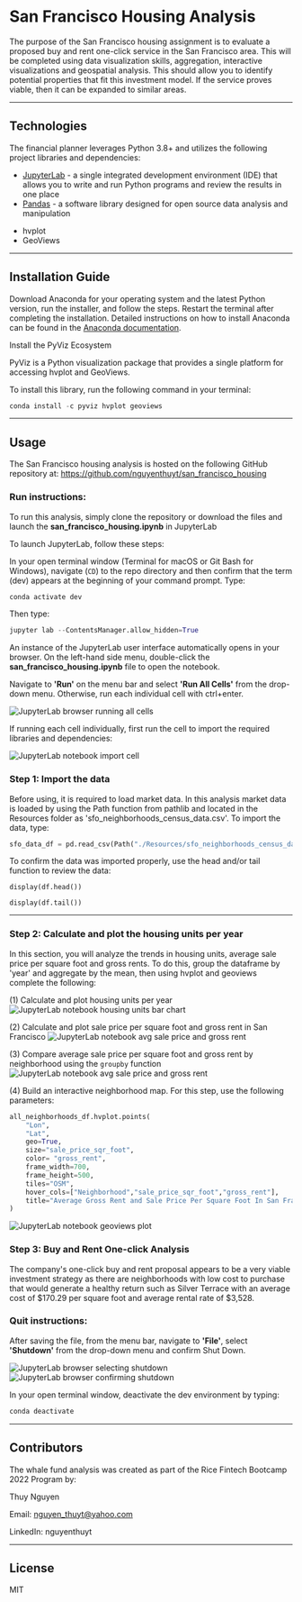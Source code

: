 # San Francisco Housing Analysis
The purpose of the San Francisco housing assignment is to evaluate a proposed buy and rent one-click service in the San Francisco area. This will be completed using data visualization skills, aggregation, interactive visualizations and geospatial analysis. This should allow you to identify potential properties that fit this investment model. If the service proves viable, then it can be expanded to similar areas.


---

## Technologies

The financial planner leverages Python 3.8+ and utilizes the following project libraries and dependencies:
* [JupyterLab](https://jupyterlab.readthedocs.io/en/stable/) - a single integrated development environment (IDE) that allows you to write and run Python programs and review the results in one place
* [Pandas](https://pandas.pydata.org/) - a software library designed for open source data analysis and manipulation
- hvplot
- GeoViews



---

## Installation Guide


Download Anaconda for your operating system and the latest Python version, run the installer, and follow the steps. Restart the terminal after completing the installation. Detailed instructions on how to install Anaconda can be found in the [Anaconda documentation](https://docs.anaconda.com/anaconda/install/).

Install the PyViz Ecosystem

PyViz is a Python visualization package that provides a single platform for accessing hvplot and GeoViews.

To install this library, run the following command in your terminal:

```python
conda install -c pyviz hvplot geoviews
```

---

## Usage
The San Francisco housing analysis is hosted on the following GitHub repository at: https://github.com/nguyenthuyt/san_francisco_housing   

### **Run instructions:**
To run this analysis, simply clone the repository or download the files and launch the **san_francisco_housing.ipynb** in JupyterLab

To launch JupyterLab, follow these steps:

In your open terminal window (Terminal for macOS or Git Bash for Windows), navigate (`CD`) to the repo directory and then confirm that the term (dev) appears at the beginning of your command prompt. Type:
```python
conda activate dev
```

Then type: 
```python
jupyter lab --ContentsManager.allow_hidden=True
```

An instance of the JupyterLab user interface automatically opens in your browser. On the left-hand side menu, double-click the **san_francisco_housing.ipynb** file to open the notebook.

Navigate to **'Run'** on the menu bar and select **'Run All Cells'** from the drop-down menu. Otherwise, run each individual cell with ctrl+enter.

![JupyterLab browser running all cells](Images/run_kernels.PNG)


If running each cell individually, first run the cell to import the required libraries and dependencies: 

![JupyterLab notebook import cell](Images/import_cell.PNG)


### **Step 1: Import the data**
Before using, it is required to load market data. In this analysis market data is loaded by using the Path function from pathlib and located in the Resources folder as 'sfo_neighborhoods_census_data.csv'. To import the data, type:

```python
sfo_data_df = pd.read_csv(Path("./Resources/sfo_neighborhoods_census_data.csv"))
```

To confirm the data was imported properly, use the head and/or tail function to review the data:

`display(df.head())`

`display(df.tail())`

----

### **Step 2: Calculate and plot the housing units per year**

In this section, you will analyze the trends in housing units, average sale price per square foot and gross rents. To do this, group the dataframe by 'year' and aggregate by the mean, then using hvplot and geoviews complete the following:

(1) Calculate and plot housing units per year
![JupyterLab notebook housing units bar chart](Images/zoomed-housing-units-by-year.PNG)

(2) Calculate and plot sale price per square foot and gross rent in San Francisco
![JupyterLab notebook avg sale price and gross rent](Images/avg-sale-px-sq-foot-gross-rent.PNG)

(3) Compare average sale price per square foot and gross rent by neighborhood using the `groupby` function
![JupyterLab notebook avg sale price and gross rent](Images/pricing-info-by-neighborhood.PNG)

(4) Build an interactive neighborhood map. For this step, use the following parameters:
```python
all_neighborhoods_df.hvplot.points(
    "Lon",
    "Lat",
    geo=True,
    size="sale_price_sqr_foot",
    color= "gross_rent",
    frame_width=700,
    frame_height=500,
    tiles="OSM",
    hover_cols=["Neighborhood","sale_price_sqr_foot","gross_rent"],
    title="Average Gross Rent and Sale Price Per Square Foot In San Francisco By Neighborhood"
)
```
![JupyterLab notebook geoviews plot](Images/6-4-geoviews-plot.PNG)


### **Step 3: Buy and Rent One-click Analysis**

The company's one-click buy and rent proposal appears to be a very viable investment strategy as there are neighborhoods with low cost to purchase that would generate a healthy return such as Silver Terrace with an average cost of $170.29 per square foot and average rental rate of $3,528.


### **Quit instructions:**
After saving the file, from the menu bar, navigate to **'File'**, select **'Shutdown'** from the drop-down menu and confirm Shut Down.

![JupyterLab browser selecting shutdown](Images/jupyter_shutdown.PNG)
![JupyterLab browser confirming shutdown](Images/shutdown_confirm.PNG)

In your open terminal window, deactivate the dev environment by typing:
```python
conda deactivate
```

---

## Contributors

The whale fund analysis was created as part of the Rice Fintech Bootcamp 2022 Program by:

Thuy Nguyen

Email: nguyen_thuyt@yahoo.com

LinkedIn: nguyenthuyt



---

## License

MIT



